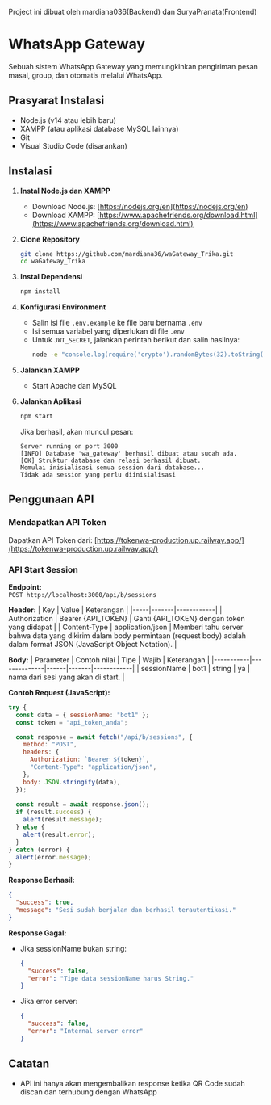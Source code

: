 Project ini dibuat oleh mardiana036(Backend) dan SuryaPranata(Frontend)

# WhatsApp Gateway

Sebuah sistem WhatsApp Gateway yang memungkinkan pengiriman pesan masal, group, dan otomatis melalui WhatsApp.

## Prasyarat Instalasi

- Node.js (v14 atau lebih baru)
- XAMPP (atau aplikasi database MySQL lainnya)
- Git
- Visual Studio Code (disarankan)

## Instalasi

1. **Instal Node.js dan XAMPP**
   - Download Node.js: [https://nodejs.org/en](https://nodejs.org/en)
   - Download XAMPP: [https://www.apachefriends.org/download.html](https://www.apachefriends.org/download.html)

2. **Clone Repository**
   ```bash
   git clone https://github.com/mardiana36/waGateway_Trika.git
   cd waGateway_Trika
   ```
3. **Instal Dependensi**
   ```bash
   npm install
   ```

4. **Konfigurasi Environment**
   - Salin isi file `.env.example` ke file baru bernama `.env`
   - Isi semua variabel yang diperlukan di file `.env`
   - Untuk `JWT_SECRET`, jalankan perintah berikut dan salin hasilnya:
     ```bash
     node -e "console.log(require('crypto').randomBytes(32).toString('hex'))"
     ```

5. **Jalankan XAMPP**
   - Start Apache dan MySQL

6. **Jalankan Aplikasi**
   ```bash
   npm start
   ```

   Jika berhasil, akan muncul pesan:
   ```
   Server running on port 3000
   [INFO] Database 'wa_gateway' berhasil dibuat atau sudah ada.
   [OK] Struktur database dan relasi berhasil dibuat.
   Memulai inisialisasi semua session dari database...
   Tidak ada session yang perlu diinisialisasi
   ```

## Penggunaan API

### Mendapatkan API Token
Dapatkan API Token dari: [https://tokenwa-production.up.railway.app/](https://tokenwa-production.up.railway.app/)

### API Start Session

**Endpoint:**  
`POST http://localhost:3000/api/b/sessions`

**Header:**
| Key | Value | Keterangan |
|-----|-------|------------|
| Authorization | Bearer {API_TOKEN} | Ganti {API_TOKEN} dengan token yang didapat |
| Content-Type | application/json | Memberi tahu server bahwa data yang dikirim dalam body permintaan (request body) adalah dalam format JSON (JavaScript Object Notation). |

**Body:**
| Parameter | Contoh nilai | Tipe | Wajib | Keterangan |
|-----------|--------------|------|-------|------------|
| sessionName | bot1 | string | ya | nama dari sesi yang akan di start. |

**Contoh Request (JavaScript):**
```javascript
try {
  const data = { sessionName: "bot1" };
  const token = "api_token_anda";

  const response = await fetch("/api/b/sessions", {
    method: "POST",
    headers: {
      Authorization: `Bearer ${token}`,
      "Content-Type": "application/json",
    },
    body: JSON.stringify(data),
  });
  
  const result = await response.json();
  if (result.success) {
    alert(result.message);
  } else {
    alert(result.error);
  }
} catch (error) {
  alert(error.message);
}
```

**Response Berhasil:**
```json
{
  "success": true,
  "message": "Sesi sudah berjalan dan berhasil terautentikasi."
}
```

**Response Gagal:**
- Jika sessionName bukan string:
  ```json
  {
    "success": false,
    "error": "Tipe data sessionName harus String."
  }
  ```
- Jika error server:
  ```json
  {
    "success": false,
    "error": "Internal server error"
  }
  ```

## Catatan
- API ini hanya akan mengembalikan response ketika QR Code sudah discan dan terhubung dengan WhatsApp
```